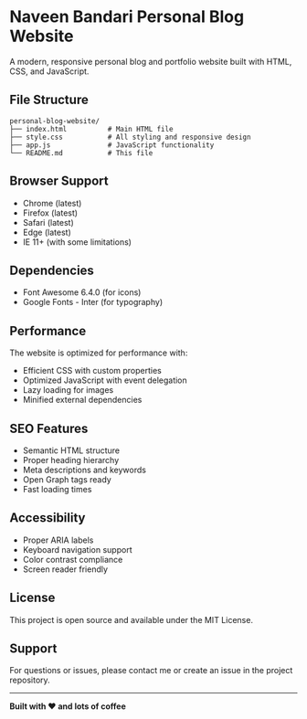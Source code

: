 # Naveen Bandari Personal Blog Website

A modern, responsive personal blog and portfolio website built with HTML, CSS, and JavaScript.


## File Structure

```
personal-blog-website/
├── index.html          # Main HTML file
├── style.css           # All styling and responsive design
├── app.js              # JavaScript functionality
└── README.md           # This file
```

## Browser Support

- Chrome (latest)
- Firefox (latest)
- Safari (latest)
- Edge (latest)
- IE 11+ (with some limitations)

## Dependencies

- Font Awesome 6.4.0 (for icons)
- Google Fonts - Inter (for typography)

## Performance

The website is optimized for performance with:
- Efficient CSS with custom properties
- Optimized JavaScript with event delegation
- Lazy loading for images
- Minified external dependencies

## SEO Features

- Semantic HTML structure
- Proper heading hierarchy
- Meta descriptions and keywords
- Open Graph tags ready
- Fast loading times

## Accessibility

- Proper ARIA labels
- Keyboard navigation support
- Color contrast compliance
- Screen reader friendly

## License

This project is open source and available under the MIT License.

## Support

For questions or issues, please contact me or create an issue in the project repository.

---

**Built with ❤️ and lots of coffee**
